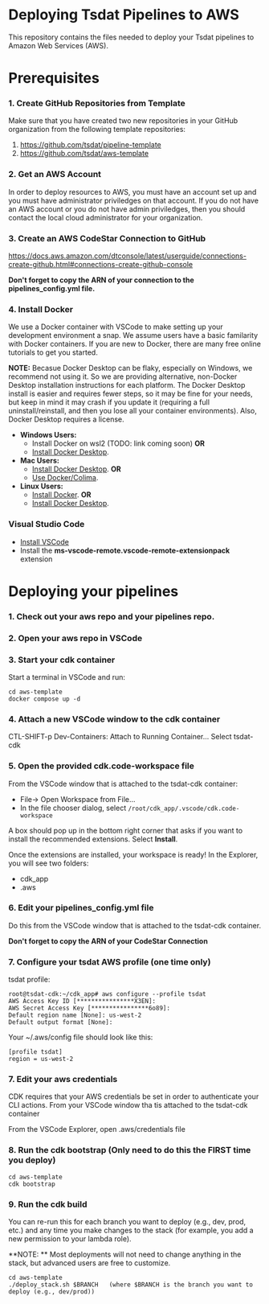 # Deploying Tsdat Pipelines to AWS
This repository contains the files needed to deploy your Tsdat pipelines to Amazon
Web Services (AWS).  


# Prerequisites

### **1. Create GitHub Repositories from Template**
Make sure that you have created two new repositories in your GitHub organization from the
following template repositories:
1. https://github.com/tsdat/pipeline-template
2. https://github.com/tsdat/aws-template

### **2. Get an AWS Account**
In order to deploy resources to AWS, you must have an account set up and you must have
administrator priviledges on that account.  If you do not have an AWS account or you
do not have admin priviledges, then you should contact the local cloud administrator
for your organization.

### **3. Create an AWS CodeStar Connection to GitHub**
https://docs.aws.amazon.com/dtconsole/latest/userguide/connections-create-github.html#connections-create-github-console

**Don't forget to copy the ARN of your connection to the pipelines_config.yml file.**

### **4. Install Docker**
We use a Docker container with VSCode to make setting up your development environment
a snap.  We assume users have a basic familarity with Docker containers. If you are 
new to Docker, there are many free online tutorials to get you started.

**NOTE:** Becasue Docker Desktop can be flaky, especially on Windows, we recommend not using it.
So we are providing alternative, non-Docker Desktop installation instructions for each platform.
The Docker Desktop install is easier and requires fewer steps, so it may be fine for your needs,
but keep in mind it may crash if you update it (requiring a full uninstall/reinstall, and then
you lose all your container environments).  Also, Docker Desktop requires a license.

- **Windows Users:** 
    - Install Docker on wsl2 (TODO: link coming soon) **OR**
    - [Install Docker Desktop](https://docs.docker.com/desktop/install/windows-install/).
- **Mac Users:** 
    - [Install Docker Desktop](https://docs.docker.com/desktop/install/mac-install/).  **OR**
    - [Use Docker/Colima](https://dev.to/elliotalexander/how-to-use-docker-without-docker-desktop-on-macos-217m).
- **Linux Users:** 
    - [Install Docker](https://docs.docker.com/engine/install/ubuntu/). **OR**
    - [Install Docker Desktop](https://docs.docker.com/desktop/install/linux-install/).

### **Visual Studio Code**
- [Install VSCode](https://code.visualstudio.com/download)
- Install the **ms-vscode-remote.vscode-remote-extensionpack** extension

# Deploying your pipelines

### **1. Check out your aws repo and your pipelines repo.**

### **2. Open your aws repo in VSCode**

### **3. Start your cdk container**
Start a terminal in VSCode and run:
 ```
 cd aws-template
 docker compose up -d
 ```

### **4. Attach a new VSCode window to the cdk container**
CTL-SHIFT-p
Dev-Containers:  Attach to Running Container...
Select tsdat-cdk

### **5. Open the provided cdk.code-workspace file**
From the VSCode window that is attached to the tsdat-cdk container:

* File-> Open Workspace from File...
* In the file chooser dialog, select ```/root/cdk_app/.vscode/cdk.code-workspace```

A box should pop up in the bottom right corner that asks if you want to install the 
recommended extensions.  Select **Install**.

Once the extensions are installed, your workspace is ready!  In the Explorer, you
will see two folders:

* cdk_app
* .aws

### **6. Edit your pipelines_config.yml file**
Do this from the VSCode window that is attached to the tsdat-cdk container.

**Don't forget to copy the ARN of your CodeStar Connection** 

### **7. Configure your tsdat AWS profile (one time only)**
tsdat profile:
```
root@tsdat-cdk:~/cdk_app# aws configure --profile tsdat
AWS Access Key ID [****************X3EN]: 
AWS Secret Access Key [****************6o89]: 
Default region name [None]: us-west-2
Default output format [None]: 
```

Your ~/.aws/config file should look like this:
```
[profile tsdat]
region = us-west-2
```

### **7. Edit your aws credentials**
CDK requires that your AWS credentials be set in order to authenticate your CLI actions.
From your VSCode window tha tis attached to the tsdat-cdk container

From the VSCode Explorer, open .aws/credentials file

### **8. Run the cdk bootstrap (Only need to do this the FIRST time you deploy)**
``` 
cd aws-template
cdk bootstrap
```

### **9. Run the cdk build**
You can re-run this for each branch you want to deploy (e.g., dev, prod, etc.) and any time
you make changes to the stack (for example, you add a new permission to your lambda role).

**NOTE: ** Most deployments will not need to change anything in the stack, but advanced users
are free to customize.

```
cd aws-template
./deploy_stack.sh $BRANCH   (where $BRANCH is the branch you want to deploy (e.g., dev/prod))
```

